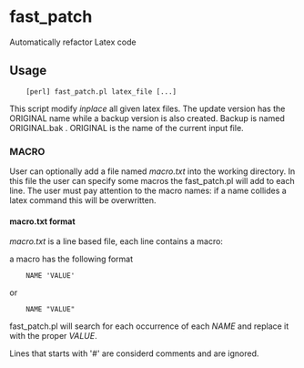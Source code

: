 # fast_patch
Automatically refactor Latex code

## Usage
```
    [perl] fast_patch.pl latex_file [...]
```
This script modify *inplace* all given latex files. The update version
has the ORIGINAL name while a backup version is also created. Backup is
named ORIGINAL.bak . ORIGINAL is the name of the current input file.


### MACRO
User can optionally add a file named *macro.txt* into the working directory.
In this file the user can specify some macros the fast_patch.pl will add
to each line. The user must pay attention to the macro names: if a name
collides a latex command this will be overwritten.

#### macro.txt format
*macro.txt* is a line based file, each line contains a macro:

a macro has the following format
```
    NAME 'VALUE'
```
or
```
    NAME "VALUE"
```

fast_patch.pl will search for each occurrence of each *NAME* and replace
it with the proper *VALUE*.

Lines that starts with '#' are considerd comments and are ignored.
 
